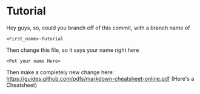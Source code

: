 # Tutorial
Hey guys, so, could you branch off of this commit, with a branch name of
```
<First_name>-Tutorial
```

Then change this file, so it says your name right here
```
<Put your name Here>
```

Then make a completely new change here:
https://guides.github.com/pdfs/markdown-cheatsheet-online.pdf
(Here's a Cheatsheet)




